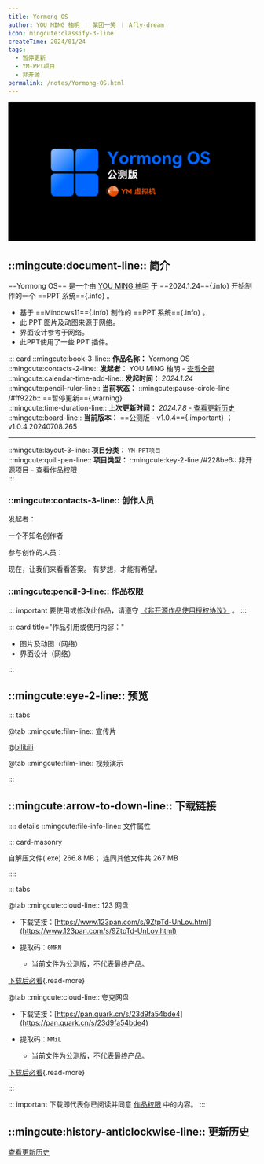 ```yaml
---
title: Yormong OS
author: YOU MING 柚明 ︱ 某团一笑 ︱ Afly-dream
icon: mingcute:classify-3-line
createTime: 2024/01/24
tags:
  - 暂停更新
  - YM-PPT项目
  - 非开源
permalink: /notes/Yormong-OS.html
---
```


![](/rc/ym-os.png)

## ::mingcute:document-line:: 简介

==Yormong OS== 是一个由 [YOU MING 柚明](/notes/更多/工作室.html#you-ming-柚明) 于 ==2024.1.24=={.info} 开始制作的一个 ==PPT 系统=={.info} 。

- 基于 ==Mindows11=={.info} 制作的 ==PPT 系统=={.info} 。
- 此 PPT 图片及动图来源于网络。
- 界面设计参考于网络。
- 此PPT使用了一些 PPT 插件。

::: card
::mingcute:book-3-line:: **作品名称：** Yormong OS  
::mingcute:contacts-2-line:: **发起者：** YOU MING 柚明 - [查看全部](#创作人员)  
::mingcute:calendar-time-add-line:: **发起时间：** *2024.1.24*  
::mingcute:pencil-ruler-line:: **当前状态：** ::mingcute:pause-circle-line /#ff922b:: ==暂停更新=={.warning}  
::mingcute:time-duration-line:: **上次更新时间：** *2024.7.8* - [查看更新历史](#更新历史)  
::mingcute:board-line:: **当前版本：** ==公测版 - v1.0.4=={.important} ；v1.0.4.20240708.265

---

::mingcute:layout-3-line:: **项目分类：** `YM-PPT项目`  
::mingcute:quill-pen-line:: **项目类型：** ::mingcute:key-2-line /#228be6:: 非开源项目 - [查看作品权限](#作品权限)  
:::

### ::mingcute:contacts-3-line:: 创作人员

发起者：

<LinkCard title="YOU MING 柚明" icon="/rc/ym-ys.png" href="/notes/更多/工作室.html#you-ming-柚明">
    一个不知名创作者
</LinkCard>

参与创作的人员：

<CardGrid>
<LinkCard title="某团一笑" icon="/rc/tx-2-ys.png" href="/friends/">
    现在，让我们来看看答案。
</LinkCard>

<LinkCard title="Afly-dream" icon="/rc/tx-3-ys.png" href="/friends/">
    有梦想，才能有希望。
</LinkCard>
</CardGrid>

### ::mingcute:pencil-3-line:: 作品权限

::: important 要使用或修改此作品，请遵守 [《非开源作品使用授权协议》](/notes/协议/非开源.html) 。
:::

::: card title="作品引用或使用内容："

- 图片及动图（网络）
- 界面设计（网络）

:::

## ::mingcute:eye-2-line:: 预览
::: tabs

@tab ::mingcute:film-line:: 宣传片

<LinkCard title="哔哩哔哩-链接" icon="mingcute:bilibili-fill" href="https://www.bilibili.com/video/BV1Dq421c7EC"></LinkCard>

@[bilibili](BV1Dq421c7EC)

@tab ::mingcute:film-line:: 视频演示

<LinkCard title="哔哩哔哩 - 合集" icon="mingcute:bilibili-fill" href="https://space.bilibili.com/1337092956/channel/collectiondetail?sid=2711175"></LinkCard>

:::

## ::mingcute:arrow-to-down-line:: 下载链接

:::: details ::mingcute:file-info-line:: 文件属性

::: card-masonry

<Card title="公测版v1.0.0.20240622.343.exe" icon="mingcute:file-zip-line"><Badge text="安全" type="tip" />
  自解压文件(.exe) 266.8 MB；
  连同其他文件共 267 MB
</Card>

::::

::: tabs

@tab ::mingcute:cloud-line:: 123 网盘

- 下载链接：[https://www.123pan.com/s/9ZtpTd-UnLov.html](https://www.123pan.com/s/9ZtpTd-UnLov.html)
- 提取码：`0MRN`

  - 当前文件为公测版，不代表最终产品。

[下载后必看](/notes/更多/必看.html){.read-more}

@tab ::mingcute:cloud-line:: 夸克网盘

- 下载链接：[https://pan.quark.cn/s/23d9fa54bde4](https://pan.quark.cn/s/23d9fa54bde4)
- 提取码：`MMiL`

  - 当前文件为公测版，不代表最终产品。

[下载后必看](/notes/更多/必看.html){.read-more}

:::

::: important 下载即代表你已阅读并同意 [作品权限](#作品权限) 中的内容。
:::

## ::mingcute:history-anticlockwise-line:: 更新历史

[查看更新历史](/notes/更新历史/Yormong-OS.html)
